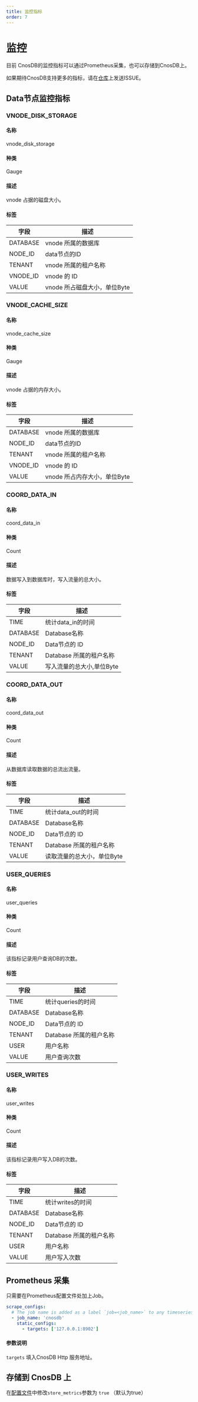 ```yaml
---
title: 监控指标
order: 7
---
```


# 监控

目前 CnosDB的监控指标可以通过Prometheus采集，也可以存储到CnosDB上。

如果期待CnosDB支持更多的指标，请在[仓库](https://github.com/cnosdb)上发送ISSUE。

## Data节点监控指标

### VNODE_DISK_STORAGE

#### 名称

vnode_disk_storage

#### 种类

Gauge

#### 描述

vnode 占据的磁盘大小。

#### 标签

| 字段       | 描述                  |
|----------|---------------------|
| DATABASE | vnode 所属的数据库        |
| NODE_ID  | data节点的ID           |
| TENANT   | vnode 所属的租户名称       |
| VNODE_ID | vnode 的 ID          |
| VALUE    | vnode 所占磁盘大小，单位Byte |

### VNODE_CACHE_SIZE

#### 名称

vnode_cache_size

#### 种类

Gauge

#### 描述

vnode 占据的内存大小。

#### 标签

| 字段       | 描述                  |
|----------|---------------------|
| DATABASE | vnode 所属的数据库        |
| NODE_ID  | data节点的ID           |
| TENANT   | vnode 所属的租户名称       |
| VNODE_ID | vnode 的 ID          |
| VALUE    | vnode 所占内存大小，单位Byte |

### COORD_DATA_IN

#### 名称

coord_data_in

#### 种类

Count

#### 描述

数据写入到数据库时，写入流量的总大小。

#### 标签

| 字段       | 描述               |
|----------|------------------|
| TIME     | 统计data_in的时间     |
| DATABASE | Database名称       |
| NODE_ID  | Data节点的 ID       |
| TENANT   | Database 所属的租户名称 |
| VALUE    | 写入流量的总大小,单位Byte  |


### COORD_DATA_OUT

#### 名称

coord_data_out

#### 种类

Count

#### 描述

从数据库读取数据的总流出流量。

#### 标签

| 字段       | 描述               |
|----------|------------------|
| TIME     | 统计data_out的时间    |
| DATABASE | Database名称       |
| NODE_ID  | Data节点的 ID       |
| TENANT   | Database 所属的租户名称 |
| VALUE    | 读取流量的总大小，单位Byte  |

### USER_QUERIES

#### 名称

user_queries

#### 种类

Count

#### 描述

该指标记录用户查询DB的次数。

#### 标签

| 字段       | 描述               |
|----------|------------------|
| TIME     | 统计queries的时间     |
| DATABASE | Database名称       |
| NODE_ID  | Data节点的 ID       |
| TENANT   | Database 所属的租户名称 |
| USER     | 用户名称             |
| VALUE    | 用户查询次数           |

### USER_WRITES

#### 名称

user_writes

#### 种类

Count

#### 描述

该指标记录用户写入DB的次数。

#### 标签

| 字段       | 描述               |
|----------|------------------|
| TIME     | 统计writes的时间      |
| DATABASE | Database名称       |
| NODE_ID  | Data节点的 ID       |
| TENANT   | Database 所属的租户名称 |
| USER     | 用户名称             |
| VALUE    | 用户写入次数           |

## Prometheus 采集

只需要在Prometheus配置文件处加上Job。

```yaml
scrape_configs:
  # The job name is added as a label `job=<job_name>` to any timeseries scraped from this config.
  - job_name: 'cnosdb'
    static_configs:
      - targets: ['127.0.0.1:8902']
```
#### 参数说明

`targets` 填入CnosDB Http 服务地址。


## 存储到 CnosDB 上

在[配置文件](cluster.md#配置项-cluster)中修改`store_metrics`参数为 `true` （默认为true）

